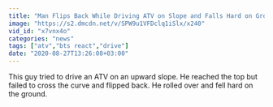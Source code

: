 ```yaml
---
title: "Man Flips Back While Driving ATV on Slope and Falls Hard on Ground"
image: "https://s2.dmcdn.net/v/SPW9u1VFDclq1iSlx/x240"
vid_id: "x7vnx4o"
categories: "news"
tags: ["atv","bts react","drive"]
date: "2020-08-27T13:26:08+03:00"
---
```

This guy tried to drive an ATV on an upward slope. He reached the top but failed to cross the curve and flipped back. He rolled over and fell hard on the ground.
